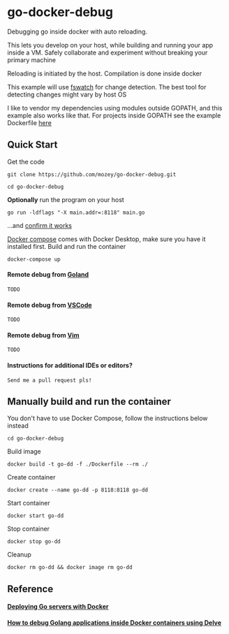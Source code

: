 # go-docker-debug

Debugging go inside docker with auto reloading.

This lets you develop on your host, 
while building and running your app inside a VM.
Safely collaborate and experiment without breaking your primary machine 

Reloading is initiated by the host. Compilation is done inside docker

This example will use [fswatch](https://github.com/emcrisostomo/fswatch)
for change detection. The best tool for detecting changes might vary by host OS

I like to vendor my dependencies using modules outside GOPATH,
and this example also works like that.
For projects inside GOPATH see the example Dockerfile
[here](https://github.com/mozey/go-docker-debug#deploying-go-servers-with-docker)

## Quick Start

Get the code
    
    git clone https://github.com/mozey/go-docker-debug.git
    
    cd go-docker-debug
    
**Optionally** run the program on your host

    go run -ldflags "-X main.addr=:8118" main.go

...and [confirm it works](http://localhost:8118)
    
[Docker compose](https://docs.docker.com/compose/install) 
comes with Docker Desktop, 
make sure you have it installed first.
Build and run the container    
    
    docker-compose up
    
#### Remote debug from [Goland](https://www.jetbrains.com/go/)

    TODO

#### Remote debug from [VSCode](https://code.visualstudio.com/)

    TODO
    
#### Remote debug from [Vim](https://www.vim.org/)
    
    TODO

#### Instructions for additional IDEs or editors? 

    Send me a pull request pls!
    
## Manually build and run the container

You don't have to use Docker Compose,
follow the instructions below instead

    cd go-docker-debug

Build image

    docker build -t go-dd -f ./Dockerfile --rm ./ 
    
Create container

    docker create --name go-dd -p 8118:8118 go-dd
    
Start container

    docker start go-dd
    
Stop container

    docker stop go-dd
    
Cleanup

    docker rm go-dd && docker image rm go-dd

## Reference

#### [Deploying Go servers with Docker](https://blog.golang.org/docker)

#### [How to debug Golang applications inside Docker containers using Delve](https://mikemadisonweb.github.io/2018/06/14/go-remote-debug/)
